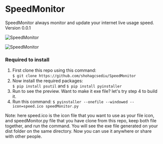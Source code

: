 # SpeedMonitor
SpeedMonitor always monitor and update your internet live usage speed.
Version 0.0.1

  ![SpeedMonitor](https://imgur.com/fvQXRil.png "SpeedMonitor")

  ![SpeedMonitor](https://imgur.com/v62XXy3.png "SpeedMonitor")

### Required to install
1. First clone this repo using this command:  
    `$ git clone https://github.com/shohagcsediu/SpeedMonitor`
2. Now install the required packages:  
    `$ pip install psutil` and 
    `$ pip install pyinstaller`
3. Run to see the preview. Want to make it exe file?  let's try step 4 to build it. 
4. Run this command:
     `$ pyinstaller --onefile --windowed --icon=speed.ico speedMonitor.py`

Note: here speed.ico is the icon file that you want to use as your file icon, and speedMonitor.py file that you have clone from this repo, keep both file together, and run the command.
You will see the exe file generated on your dist folder on the same directory. Now you can use it anywhere or share with other people.
